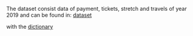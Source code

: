 The dataset consist data of payment, tickets, stretch and travels of year 2019 and can be found in: [dataset](http://www.portaltransparencia.gov.br/download-de-dados/viagens)

with the [dictionary](http://www.portaltransparencia.gov.br/pagina-interna/603364-dicion%C3%A1rio-de-dados-viagens-a-Servi%C3%A7o-Pagamentos)